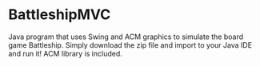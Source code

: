 # BattleshipMVC
Java program that uses Swing and ACM graphics to simulate the board game Battleship.
Simply download the zip file and import to your Java IDE and run it! ACM library is included.
